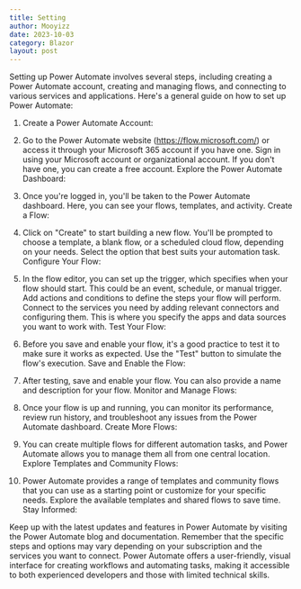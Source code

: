 ```yaml
---
title: Setting
author: Mooyizz
date: 2023-10-03
category: Blazor
layout: post
---
```


Setting up Power Automate involves several steps, including creating a Power Automate account, creating and managing flows, and connecting to various services and applications. Here's a general guide on how to set up Power Automate:

1. Create a Power Automate Account:

2. Go to the Power Automate website (https://flow.microsoft.com/) or access it through your Microsoft 365 account if you have one.
Sign in using your Microsoft account or organizational account. If you don't have one, you can create a free account.
Explore the Power Automate Dashboard:

3. Once you're logged in, you'll be taken to the Power Automate dashboard. Here, you can see your flows, templates, and activity.
Create a Flow:

4. Click on "Create" to start building a new flow.
You'll be prompted to choose a template, a blank flow, or a scheduled cloud flow, depending on your needs. Select the option that best suits your automation task.
Configure Your Flow:

5. In the flow editor, you can set up the trigger, which specifies when your flow should start. This could be an event, schedule, or manual trigger.
Add actions and conditions to define the steps your flow will perform.
Connect to the services you need by adding relevant connectors and configuring them. This is where you specify the apps and data sources you want to work with.
Test Your Flow:

6. Before you save and enable your flow, it's a good practice to test it to make sure it works as expected. Use the "Test" button to simulate the flow's execution.
Save and Enable the Flow:

7. After testing, save and enable your flow. You can also provide a name and description for your flow.
Monitor and Manage Flows:

8. Once your flow is up and running, you can monitor its performance, review run history, and troubleshoot any issues from the Power Automate dashboard.
Create More Flows:

9. You can create multiple flows for different automation tasks, and Power Automate allows you to manage them all from one central location.
Explore Templates and Community Flows:

10. Power Automate provides a range of templates and community flows that you can use as a starting point or customize for your specific needs. Explore the available templates and shared flows to save time.
Stay Informed:

Keep up with the latest updates and features in Power Automate by visiting the Power Automate blog and documentation.
Remember that the specific steps and options may vary depending on your subscription and the services you want to connect. Power Automate offers a user-friendly, visual interface for creating workflows and automating tasks, making it accessible to both experienced developers and those with limited technical skills.